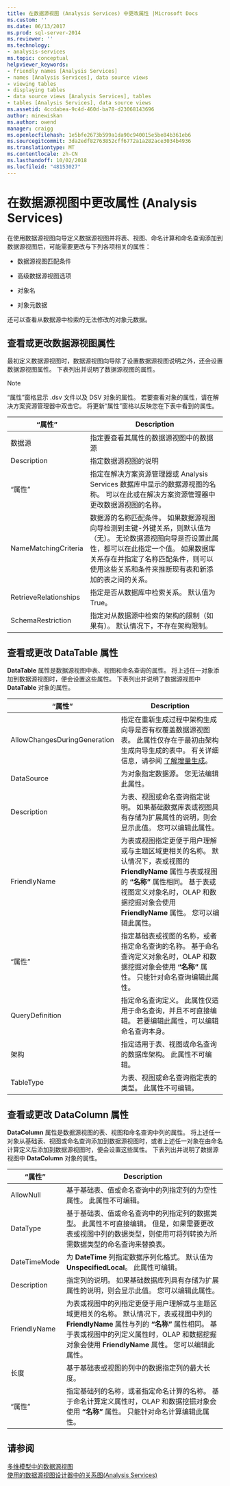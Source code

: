 ```yaml
---
title: 在数据源视图 (Analysis Services) 中更改属性 |Microsoft Docs
ms.custom: ''
ms.date: 06/13/2017
ms.prod: sql-server-2014
ms.reviewer: ''
ms.technology:
- analysis-services
ms.topic: conceptual
helpviewer_keywords:
- friendly names [Analysis Services]
- names [Analysis Services], data source views
- viewing tables
- displaying tables
- data source views [Analysis Services], tables
- tables [Analysis Services], data source views
ms.assetid: 4ccdabea-9c4d-460d-ba78-d23068143696
author: minewiskan
ms.author: owend
manager: craigg
ms.openlocfilehash: 1e5bfe2673b599a1da90c940015e5be84b361eb6
ms.sourcegitcommit: 3da2edf82763852cff6772a1a282ace3034b4936
ms.translationtype: MT
ms.contentlocale: zh-CN
ms.lasthandoff: 10/02/2018
ms.locfileid: "48153027"
---
```

# <a name="change-properties-in-a-data-source-view-analysis-services"></a>在数据源视图中更改属性 (Analysis Services)
  在使用数据源视图向导定义数据源视图并将表、视图、命名计算和命名查询添加到数据源视图后，可能需要更改与下列各项相关的属性：  
  
-   数据源视图匹配条件  
  
-   高级数据源视图选项  
  
-   对象名  
  
-   对象元数据  
  
 还可以查看从数据源中检索的无法修改的对象元数据。  
  
## <a name="viewing-or-changing-data-source-view-properties"></a>查看或更改数据源视图属性  
 最初定义数据源视图时，数据源视图向导除了设置数据源视图说明之外，还会设置数据源视图属性。 下表列出并说明了数据源视图的属性。  
  
> [!NOTE]  
>  “属性”窗格显示 .dsv 文件以及 DSV 对象的属性。 若要查看对象的属性，请在解决方案资源管理器中双击它。 将更新“属性”窗格以反映您在下表中看到的属性。  
  
|“属性”|Description|  
|--------------|-----------------|  
|数据源|指定要查看其属性的数据源视图中的数据源|  
|Description|指定数据源视图的说明|  
|“属性”|指定在解决方案资源管理器或 Analysis Services 数据库中显示的数据源视图的名称。 可以在此或在解决方案资源管理器中更改数据源视图的名称。|  
|NameMatchingCriteria|数据源的名称匹配条件。 如果数据源视图向导检测到主键-外键关系，则默认值为（无）。 无论数据源视图向导是否设置此属性，都可以在此指定一个值。 如果数据库关系存在并指定了名称匹配条件，则可以使用这些关系和条件来推断现有表和新添加的表之间的关系。|  
|RetrieveRelationships|指定是否从数据库中检索关系。 默认值为 True。|  
|SchemaRestriction|指定对从数据源中检索的架构的限制（如果有）。 默认情况下，不存在架构限制。|  
  
## <a name="viewing-or-changing-datatable-properties"></a>查看或更改 DataTable 属性  
 **DataTable** 属性是数据源视图中表、视图和命名查询的属性。 将上述任一对象添加到数据源视图时，便会设置这些属性。 下表列出并说明了数据源视图中 **DataTable** 对象的属性。  
  
|“属性”|Description|  
|--------------|-----------------|  
|AllowChangesDuringGeneration|指定在重新生成过程中架构生成向导是否有权覆盖数据源视图表。 此属性仅存在于最初由架构生成向导生成的表中。 有关详细信息，请参阅 [了解增量生成](understanding-incremental-generation.md)。|  
|DataSource|为对象指定数据源。 您无法编辑此属性。|  
|Description|为表、视图或命名查询指定说明。 如果基础数据库表或视图具有存储为扩展属性的说明，则会显示此值。 您可以编辑此属性。|  
|FriendlyName|为表或视图指定更便于用户理解或与主题区域更相关的名称。 默认情况下，表或视图的 **FriendlyName** 属性与表或视图的 **“名称”** 属性相同。 基于表或视图定义对象名时，OLAP 和数据挖掘对象会使用 **FriendlyName** 属性。 您可以编辑此属性。|  
|“属性”|指定基础表或视图的名称，或者指定命名查询的名称。 基于命名查询定义对象名时，OLAP 和数据挖掘对象会使用 **“名称”** 属性。 只能针对命名查询编辑此属性。|  
|QueryDefinition|指定命名查询定义。 此属性仅适用于命名查询，并且不可直接编辑。 若要编辑此属性，可以编辑命名查询本身。|  
|架构|指定适用于表、视图或命名查询的数据库架构。 此属性不可编辑。|  
|TableType|为表、视图或命名查询指定表的类型。 此属性不可编辑。|  
  
## <a name="viewing-or-changing-datacolumn-properties"></a>查看或更改 DataColumn 属性  
 **DataColumn** 属性是数据源视图的表、视图和命名查询中列的属性。 将上述任一对象从基础表、视图或命名查询添加到数据源视图时，或者上述任一对象在由命名计算定义后添加到数据源视图时，便会设置这些属性。 下表列出并说明了数据源视图中 **DataColumn** 对象的属性。  
  
|“属性”|Description|  
|--------------|-----------------|  
|AllowNull|基于基础表、值或命名查询中的列指定列的为空性属性。 此属性不可编辑。|  
|DataType|基于基础表、值或命名查询中的列指定列的数据类型。 此属性不可直接编辑。 但是，如果需要更改表或视图中列的数据类型，则使用可将列转换为所需数据类型的命名查询来替换表。|  
|DateTimeMode|为 **DateTime** 列指定数据序列化格式。 默认值为 **UnspecifiedLocal**。 此属性可编辑。|  
|Description|指定列的说明。 如果基础数据库列具有存储为扩展属性的说明，则会显示此值。 您可以编辑此属性。|  
|FriendlyName|为表或视图中的列指定更便于用户理解或与主题区域更相关的名称。 默认情况下，表或视图中列的 **FriendlyName** 属性与列的 **“名称”** 属性相同。 基于表或视图中的列定义属性时，OLAP 和数据挖掘对象会使用 **FriendlyName** 属性。 您可以编辑此属性。|  
|长度|基于基础表或视图的列中的数据指定列的最大长度。|  
|“属性”|指定基础列的名称，或者指定命名计算的名称。 基于命名计算定义属性时，OLAP 和数据挖掘对象会使用 **“名称”** 属性。 只能针对命名计算编辑此属性。|  
  
## <a name="see-also"></a>请参阅  
 [多维模型中的数据源视图](data-source-views-in-multidimensional-models.md)   
 [使用的数据源视图设计器中的关系图&#40;Analysis Services&#41;](work-with-diagrams-in-data-source-view-designer-analysis-services.md)  
  
  
